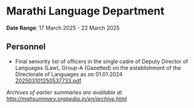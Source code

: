# Marathi Language Department

**Date Range**: 17 March 2025 - 22 March 2025


## Personnel
- Final seniority list of officers in the single cadre of Deputy Director of Languages (Law), Group-A (Gazetted) on the establishment of the Directorate of Languages as on 01.01.2024\
  [202503101250537733.pdf](https://gr.maharashtra.gov.in/Site/Upload/Government%20Resolutions/English/202503101250537733.pdf)


*Archives of earlier summaries are available at http://mahsummary.orgpedia.in/en/archive.html*